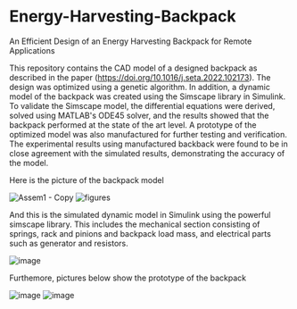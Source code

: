 # Energy-Harvesting-Backpack
An Efficient Design of an Energy Harvesting Backpack for Remote Applications

This repository contains the CAD model of a designed backpack as described in the paper (https://doi.org/10.1016/j.seta.2022.102173). The design was optimized using a genetic algorithm. In addition, a dynamic model of the backpack was created using the Simscape library in Simulink. To validate the Simscape model, the differential equations were derived, solved using MATLAB's ODE45 solver, and the results showed that the backpack performed at the state of the art level. A prototype of the optimized model was also manufactured for further testing and verification. The experimental results using manufactured backback were found to be in close agreement with the simulated results, demonstrating the accuracy of the model. 

Here is the picture of the backpack model

![Assem1 - Copy](https://user-images.githubusercontent.com/57262710/218341992-2602a50f-2bec-40ed-b079-639e4606b49a.JPG)
![figures](https://user-images.githubusercontent.com/57262710/218342868-dd039a72-9554-4732-b0f6-f9a7e781225e.png)

And this is the simulated dynamic model in Simulink using the powerful simscape library. This includes the mechanical section consisting of springs, rack and pinions and backpack load mass, and electrical parts such as generator and resistors.

![image](https://user-images.githubusercontent.com/57262710/218342362-1be1c8a5-ab66-49a1-9881-f95a3259303e.png)

Furthemore, pictures below show the prototype of the backpack

![image](https://user-images.githubusercontent.com/57262710/218343249-64d6b628-19b4-42a3-a791-7464cc32917c.png)
![image](https://user-images.githubusercontent.com/57262710/218343257-ba1db95e-1ade-4b17-8daa-c9056ac7bd28.png)




